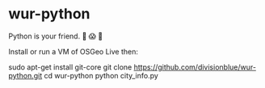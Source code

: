 # wur-python
Python is your friend. :dancer: :scream: :poop:

Install or run a VM of OSGeo Live then:

  sudo apt-get install git-core
  git clone https://github.com/divisionblue/wur-python.git
  cd wur-python
  python city_info.py
